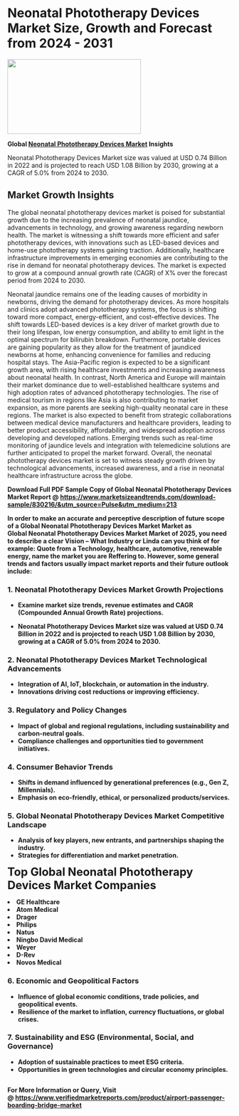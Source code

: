 <H1>Neonatal Phototherapy Devices Market Size, Growth and Forecast from 2024 - 2031</H1><img class="aligncenter size-medium wp-image-584254" src="https://thirdeyenews.in/wp-content/uploads/2024/09/Global-Market-Research-300x168.jpeg" alt="" width="300" height="168" /><p><strong>Global&nbsp;<a href="https://www.marketsizeandtrends.com/download-sample/830216/&amp;utm_source=Pulse&amp;utm_medium=213">Neonatal Phototherapy Devices Market</a> Insights</strong></p><p>Neonatal Phototherapy Devices Market size was valued at USD 0.74 Billion in 2022 and is projected to reach USD 1.08 Billion by 2030, growing at a CAGR of 5.0% from 2024 to 2030.</p><p><h2>Market Growth Insights</h2> <p>The global neonatal phototherapy devices market is poised for substantial growth due to the increasing prevalence of neonatal jaundice, advancements in technology, and growing awareness regarding newborn health. The market is witnessing a shift towards more efficient and safer phototherapy devices, with innovations such as LED-based devices and home-use phototherapy systems gaining traction. Additionally, healthcare infrastructure improvements in emerging economies are contributing to the rise in demand for neonatal phototherapy devices. The market is expected to grow at a compound annual growth rate (CAGR) of X% over the forecast period from 2024 to 2030.</p> <p><strong></strong></p> <p>Neonatal jaundice remains one of the leading causes of morbidity in newborns, driving the demand for phototherapy devices. As more hospitals and clinics adopt advanced phototherapy systems, the focus is shifting toward more compact, energy-efficient, and cost-effective devices. The shift towards LED-based devices is a key driver of market growth due to their long lifespan, low energy consumption, and ability to emit light in the optimal spectrum for bilirubin breakdown. Furthermore, portable devices are gaining popularity as they allow for the treatment of jaundiced newborns at home, enhancing convenience for families and reducing hospital stays. The Asia-Pacific region is expected to be a significant growth area, with rising healthcare investments and increasing awareness about neonatal health. In contrast, North America and Europe will maintain their market dominance due to well-established healthcare systems and high adoption rates of advanced phototherapy technologies. The rise of medical tourism in regions like Asia is also contributing to market expansion, as more parents are seeking high-quality neonatal care in these regions. The market is also expected to benefit from strategic collaborations between medical device manufacturers and healthcare providers, leading to better product accessibility, affordability, and widespread adoption across developing and developed nations. Emerging trends such as real-time monitoring of jaundice levels and integration with telemedicine solutions are further anticipated to propel the market forward. Overall, the neonatal phototherapy devices market is set to witness steady growth driven by technological advancements, increased awareness, and a rise in neonatal healthcare infrastructure across the globe.</p> <p><strong></p><p><span class=""><strong>Download Full PDF Sample Copy of Global Neonatal Phototherapy Devices Market Report</strong> @ <a href="https://www.marketsizeandtrends.com/download-sample/830216/&amp;utm_source=Pulse&amp;utm_medium=213" target="_blank">https://www.marketsizeandtrends.com/download-sample/830216/&amp;utm_source=Pulse&amp;utm_medium=213</a></span></p><p>In order to make an accurate and perceptive description of future scope of a Global&nbsp;Neonatal Phototherapy Devices Market Market as Global&nbsp;Neonatal Phototherapy Devices Market Market of 2025, you need to describe a clear Vision &ndash; What Industry or Linda can you think of for example: Quote from a Technology, healthcare, automotive, renewable energy, name the market you are Reffering to. However, some general trends and factors usually impact market reports and their future outlook include:</p><h3>1.&nbsp;<strong>Neonatal Phototherapy Devices Market Growth Projections</strong></h3><ul><li>Examine market size trends, revenue estimates and CAGR (Compounded Annual Growth Rate) projections.</li><li><p>Neonatal Phototherapy Devices Market size was valued at USD 0.74 Billion in 2022 and is projected to reach USD 1.08 Billion by 2030, growing at a CAGR of 5.0% from 2024 to 2030.</p></li></ul><h3>2.&nbsp;<strong>Neonatal Phototherapy Devices Market Technological Advancements</strong></h3><ul><li>Integration of AI, IoT, blockchain, or automation in the industry.</li><li>Innovations driving cost reductions or improving efficiency.</li></ul><h3>3.&nbsp;<strong>Regulatory and Policy Changes</strong></h3><ul><li>Impact of global and regional regulations, including sustainability and carbon-neutral goals.</li><li>Compliance challenges and opportunities tied to government initiatives.</li></ul><h3>4.&nbsp;<strong>Consumer Behavior Trends</strong></h3><ul><li>Shifts in demand influenced by generational preferences (e.g., Gen Z, Millennials).</li><li>Emphasis on eco-friendly, ethical, or personalized products/services.</li></ul><h3>5.&nbsp;<strong>Global Neonatal Phototherapy Devices Market Competitive Landscape</strong></h3><ul><li>Analysis of key players, new entrants, and partnerships shaping the industry.</li><li>Strategies for differentiation and market penetration.</li></ul><p data-pm-slice="1 1 []"><span style="color: inherit; font-family: inherit; font-size: 25px;">Top Global Neonatal Phototherapy Devices Market Companies</span></p><div class="" data-test-id=""><p><li>GE Healthcare</li><li> Atom Medical</li><li> Drager</li><li> Philips</li><li> Natus</li><li> Ningbo David Medical</li><li> Weyer</li><li> D-Rev</li><li> Novos Medical</li></p></div><h3>6.&nbsp;<strong>Economic and Geopolitical Factors</strong></h3><ul><li>Influence of global economic conditions, trade policies, and geopolitical events.</li><li>Resilience of the market to inflation, currency fluctuations, or global crises.</li></ul><h3>7.&nbsp;<strong>Sustainability and ESG (Environmental, Social, and Governance)</strong></h3><ul><li>Adoption of sustainable practices to meet ESG criteria.</li><li>Opportunities in green technologies and circular economy principles.</li></ul><h2><strong style="font-size: 14px;">For More Information or Query, Visit @&nbsp;</strong><a style="background-color: #ffffff; font-size: 14px;" href="https://www.marketsizeandtrends.com/report/neonatal-phototherapy-devices-market/" target="_blank">https://www.verifiedmarketreports.com/product/airport-passenger-boarding-bridge-market</a></h2>
